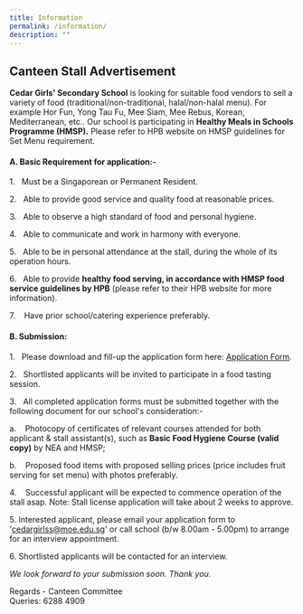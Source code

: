 ```yaml
---
title: Information
permalink: /information/
description: ""
---
```

## Canteen Stall Advertisement 
        
**Cedar Girls' Secondary School** is looking for suitable food vendors to sell a variety of food (traditional/non-traditional, halal/non-halal menu). For example Hor Fun, Yong Tau Fu, Mee Siam, Mee Rebus, Korean, Mediterranean, etc.. Our school is participating in&nbsp;**Healthy Meals&nbsp;in Schools Programme (HMSP).**&nbsp;Please refer to HPB website on HMSP guidelines for Set Menu requirement.

#### **A. Basic Requirement for application:-**

1.&nbsp;&nbsp; Must be a Singaporean or Permanent Resident.

2.&nbsp;&nbsp;&nbsp;Able to provide good service and quality food at reasonable prices.

3.&nbsp;&nbsp;&nbsp;Able to observe a high standard of food and personal hygiene.

4.&nbsp;&nbsp; Able to communicate and work in harmony with everyone.

5.&nbsp;&nbsp; Able to be in personal attendance at the stall, during the whole of its operation hours.

6.&nbsp;&nbsp;&nbsp;Able to provide&nbsp;**healthy food serving, in accordance with HMSP food service guidelines by HPB**&nbsp;(please refer to their HPB website&nbsp;for more information).

7.&nbsp;&nbsp;&nbsp;&nbsp;Have prior school/catering experience preferably.

#### **B. Submission:**

1.&nbsp;&nbsp;&nbsp;Please download and fill-up the application form here:  [Application Form](/files/school%20canteen%20application%20form%201207.pdf).

2.&nbsp; &nbsp;Shortlisted applicants will be invited to participate in a food tasting session.

3.&nbsp;&nbsp;&nbsp;All completed application forms must be submitted together with the following&nbsp;document for our school's consideration:-

a.&nbsp;&nbsp;&nbsp;&nbsp;Photocopy of certificates of relevant courses attended for both applicant &amp; stall assistant(s), such as&nbsp;**Basic Food Hygiene Course (valid copy)**&nbsp;by NEA and HMSP;

b.&nbsp;&nbsp;&nbsp; Proposed food items with proposed selling prices (price includes fruit serving for set menu) with photos preferably.&nbsp;

4.&nbsp;&nbsp;&nbsp;&nbsp;Successful applicant will be expected to commence operation of the stall asap. Note: Stall license application will take about 2 weeks to approve.

5\. Interested applicant, please email your application form to 'cedargirlss@moe.edu.sg' or call school (b/w 8.00am - 5.00pm) to arrange for an interview appointment.

6\. Shortlisted applicants will be contacted for an interview.

_We look forward to your submission soon. Thank you._

Regards - Canteen Committee<br>
Queries: 6288 4909